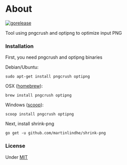 # About

[![gorelease](https://dn-gorelease.qbox.me/gorelease-download-blue.svg)](https://gobuild.io/martinlindhe/shrink-png/master)

Tool using pngcrush and optipng to optimize input PNG


### Installation

First, you need pngcrush and optipng binaries

Debian/Ubuntu:

    sudo apt-get install pngcrush optipng

OSX ([homebrew](http://brew.sh/)):

    brew install pngcrush optipng

Windows ([scoop](http://scoop.sh/)):

    scoop install pngcrush optipng

Next, install shrink-png

    go get -u github.com/martinlindhe/shrink-png


### License

Under [MIT](LICENSE)
